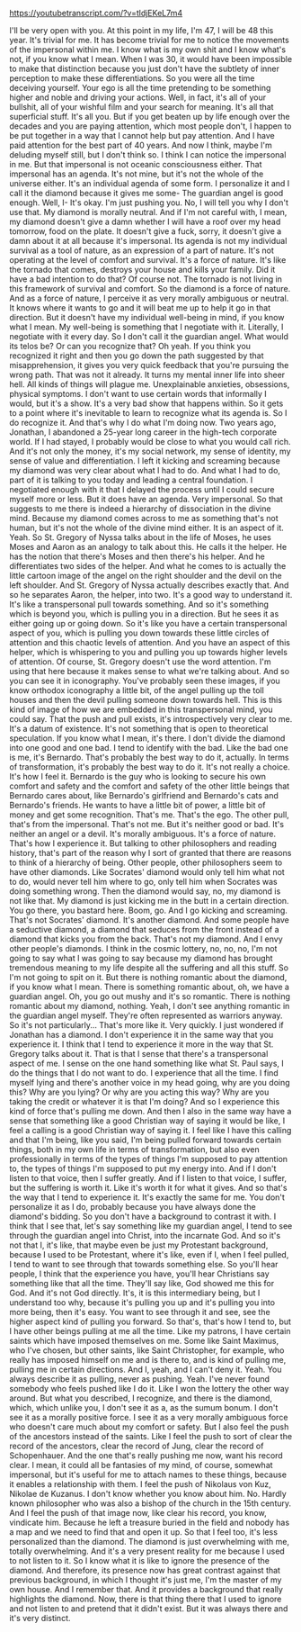 https://youtubetranscript.com/?v=tldjEKeL7m4

 I'll be very open with you. At this point in my life, I'm 47, I will be 48 this year. It's trivial for me. It has become trivial for me to notice the movements of the impersonal within me. I know what is my own shit and I know what's not, if you know what I mean. When I was 30, it would have been impossible to make that distinction because you just don't have the subtlety of inner perception to make these differentiations. So you were all the time deceiving yourself. Your ego is all the time pretending to be something higher and noble and driving your actions. Well, in fact, it's all of your bullshit, all of your wishful film and your search for meaning. It's all that superficial stuff. It's all you. But if you get beaten up by life enough over the decades and you are paying attention, which most people don't, I happen to be put together in a way that I cannot help but pay attention. And I have paid attention for the best part of 40 years. And now I think, maybe I'm deluding myself still, but I don't think so. I think I can notice the impersonal in me. But that impersonal is not oceanic consciousness either. That impersonal has an agenda. It's not mine, but it's not the whole of the universe either. It's an individual agenda of some form. I personalize it and I call it the diamond because it gives me some- The guardian angel is good enough. Well, I- It's okay. I'm just pushing you. No, I will tell you why I don't use that. My diamond is morally neutral. And if I'm not careful with, I mean, my diamond doesn't give a damn whether I will have a roof over my head tomorrow, food on the plate. It doesn't give a fuck, sorry, it doesn't give a damn about it at all because it's impersonal. Its agenda is not my individual survival as a tool of nature, as an expression of a part of nature. It's not operating at the level of comfort and survival. It's a force of nature. It's like the tornado that comes, destroys your house and kills your family. Did it have a bad intention to do that? Of course not. The tornado is not living in this framework of survival and comfort. So the diamond is a force of nature. And as a force of nature, I perceive it as very morally ambiguous or neutral. It knows where it wants to go and it will beat me up to help it go in that direction. But it doesn't have my individual well-being in mind, if you know what I mean. My well-being is something that I negotiate with it. Literally, I negotiate with it every day. So I don't call it the guardian angel. What would its telos be? Or can you recognize that? Oh yeah. If you think you recognized it right and then you go down the path suggested by that misapprehension, it gives you very quick feedback that you're pursuing the wrong path. That was not it already. It turns my mental inner life into sheer hell. All kinds of things will plague me. Unexplainable anxieties, obsessions, physical symptoms. I don't want to use certain words that informally I would, but it's a show. It's a very bad show that happens within. So it gets to a point where it's inevitable to learn to recognize what its agenda is. So I do recognize it. And that's why I do what I'm doing now. Two years ago, Jonathan, I abandoned a 25-year long career in the high-tech corporate world. If I had stayed, I probably would be close to what you would call rich. And it's not only the money, it's my social network, my sense of identity, my sense of value and differentiation. I left it kicking and screaming because my diamond was very clear about what I had to do. And what I had to do, part of it is talking to you today and leading a central foundation. I negotiated enough with it that I delayed the process until I could secure myself more or less. But it does have an agenda. Very impersonal. So that suggests to me there is indeed a hierarchy of dissociation in the divine mind. Because my diamond comes across to me as something that's not human, but it's not the whole of the divine mind either. It is an aspect of it. Yeah. So St. Gregory of Nyssa talks about in the life of Moses, he uses Moses and Aaron as an analogy to talk about this. He calls it the helper. He has the notion that there's Moses and then there's his helper. And he differentiates two sides of the helper. And what he comes to is actually the little cartoon image of the angel on the right shoulder and the devil on the left shoulder. And St. Gregory of Nyssa actually describes exactly that. And so he separates Aaron, the helper, into two. It's a good way to understand it. It's like a transpersonal pull towards something. And so it's something which is beyond you, which is pulling you in a direction. But he sees it as either going up or going down. So it's like you have a certain transpersonal aspect of you, which is pulling you down towards these little circles of attention and this chaotic levels of attention. And you have an aspect of this helper, which is whispering to you and pulling you up towards higher levels of attention. Of course, St. Gregory doesn't use the word attention. I'm using that here because it makes sense to what we're talking about. And so you can see it in iconography. You've probably seen these images, if you know orthodox iconography a little bit, of the angel pulling up the toll houses and then the devil pulling someone down towards hell. This is this kind of image of how we are embedded in this transpersonal mind, you could say. That the push and pull exists, it's introspectively very clear to me. It's a datum of existence. It's not something that is open to theoretical speculation. If you know what I mean, it's there. I don't divide the diamond into one good and one bad. I tend to identify with the bad. Like the bad one is me, it's Bernardo. That's probably the best way to do it, actually. In terms of transformation, it's probably the best way to do it. It's not really a choice. It's how I feel it. Bernardo is the guy who is looking to secure his own comfort and safety and the comfort and safety of the other little beings that Bernardo cares about, like Bernardo's girlfriend and Bernardo's cats and Bernardo's friends. He wants to have a little bit of power, a little bit of money and get some recognition. That's me. That's the ego. The other pull, that's from the impersonal. That's not me. But it's neither good or bad. It's neither an angel or a devil. It's morally ambiguous. It's a force of nature. That's how I experience it. But talking to other philosophers and reading history, that's part of the reason why I sort of granted that there are reasons to think of a hierarchy of being. Other people, other philosophers seem to have other diamonds. Like Socrates' diamond would only tell him what not to do, would never tell him where to go, only tell him when Socrates was doing something wrong. Then the diamond would say, no, my diamond is not like that. My diamond is just kicking me in the butt in a certain direction. You go there, you bastard here. Boom, go. And I go kicking and screaming. That's not Socrates' diamond. It's another diamond. And some people have a seductive diamond, a diamond that seduces from the front instead of a diamond that kicks you from the back. That's not my diamond. And I envy other people's diamonds. I think in the cosmic lottery, no, no, no, I'm not going to say what I was going to say because my diamond has brought tremendous meaning to my life despite all the suffering and all this stuff. So I'm not going to spit on it. But there is nothing romantic about the diamond, if you know what I mean. There is something romantic about, oh, we have a guardian angel. Oh, you go out mushy and it's so romantic. There is nothing romantic about my diamond, nothing. Yeah, I don't see anything romantic in the guardian angel myself. They're often represented as warriors anyway. So it's not particularly... That's more like it. Very quickly. I just wondered if Jonathan has a diamond. I don't experience it in the same way that you experience it. I think that I tend to experience it more in the way that St. Gregory talks about it. That is that I sense that there's a transpersonal aspect of me. I sense on the one hand something like what St. Paul says, I do the things that I do not want to do. I experience that all the time. I find myself lying and there's another voice in my head going, why are you doing this? Why are you lying? Or why are you acting this way? Why are you taking the credit or whatever it is that I'm doing? And so I experience this kind of force that's pulling me down. And then I also in the same way have a sense that something like a good Christian way of saying it would be like, I feel a calling is a good Christian way of saying it. I feel like I have this calling and that I'm being, like you said, I'm being pulled forward towards certain things, both in my own life in terms of transformation, but also even professionally in terms of the types of things I'm supposed to pay attention to, the types of things I'm supposed to put my energy into. And if I don't listen to that voice, then I suffer greatly. And if I listen to that voice, I suffer, but the suffering is worth it. Like it's worth it for what it gives. And so that's the way that I tend to experience it. It's exactly the same for me. You don't personalize it as I do, probably because you have always done the diamond's bidding. So you don't have a background to contrast it with. I think that I see that, let's say something like my guardian angel, I tend to see through the guardian angel into Christ, into the incarnate God. And so it's not that I, it's like, that maybe even be just my Protestant background, because I used to be Protestant, where it's like, even if I, when I feel pulled, I tend to want to see through that towards something else. So you'll hear people, I think that the experience you have, you'll hear Christians say something like that all the time. They'll say like, God showed me this for God. And it's not God directly. It's, it is this intermediary being, but I understand too why, because it's pulling you up and it's pulling you into more being, then it's easy. You want to see through it and see, see the higher aspect kind of pulling you forward. So that's, that's how I tend to, but I have other beings pulling at me all the time. Like my patrons, I have certain saints which have imposed themselves on me. Some like Saint Maximus, who I've chosen, but other saints, like Saint Christopher, for example, who really has imposed himself on me and is there to, and is kind of pulling me, pulling me in certain directions. And I, yeah, and I can't deny it. Yeah. You always describe it as pulling, never as pushing. Yeah. I've never found somebody who feels pushed like I do it. Like I won the lottery the other way around. But what you described, I recognize, and there is the diamond, which, which unlike you, I don't see it as a, as the sumum bonum. I don't see it as a morally positive force. I see it as a very morally ambiguous force who doesn't care much about my comfort or safety. But I also feel the push of the ancestors instead of the saints. Like I feel the push to sort of clear the record of the ancestors, clear the record of Jung, clear the record of Schopenhauer. And the one that's really pushing me now, want his record clear. I mean, it could all be fantasies of my mind, of course, somewhat impersonal, but it's useful for me to attach names to these things, because it enables a relationship with them. I feel the push of Nikolaus von Kuz, Nikolae de Kuzanus. I don't know whether you know about him. No. Hardly known philosopher who was also a bishop of the church in the 15th century. And I feel the push of that image now, like clear his record, you know, vindicate him. Because he left a treasure buried in the field and nobody has a map and we need to find that and open it up. So that I feel too, it's less personalized than the diamond. The diamond is just overwhelming with me, totally overwhelming. And it's a very present reality for me because I used to not listen to it. So I know what it is like to ignore the presence of the diamond. And therefore, its presence now has great contrast against that previous background, in which I thought it's just me, I'm the master of my own house. And I remember that. And it provides a background that really highlights the diamond. Now, there is that thing there that I used to ignore and not listen to and pretend that it didn't exist. But it was always there and it's very distinct.